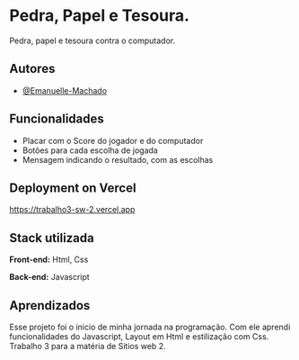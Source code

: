 
# Pedra, Papel e Tesoura.

Pedra, papel e tesoura contra o computador.


## Autores

- [@Emanuelle-Machado](https://www.github.com/Emanuelle-Machado)


## Funcionalidades

- Placar com o Score do jogador e do computador
- Botões para cada escolha de jogada
- Mensagem indicando o resultado, com as escolhas


## Deployment on Vercel

https://trabalho3-sw-2.vercel.app




## Stack utilizada

**Front-end:** Html, Css

**Back-end:** Javascript


## Aprendizados

Esse projeto foi o inicio de minha jornada na programação. Com ele aprendi funcionalidades do Javascript, Layout em Html e estilização com Css.
Trabalho 3 para a matéria de Sitios web 2.
